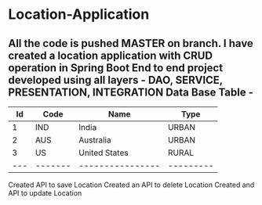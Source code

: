 # Location-Application
All the code is pushed MASTER on  branch.
I have created a location application with CRUD operation in Spring Boot
End to end project developed using all layers - DAO, SERVICE, PRESENTATION, INTEGRATION
Data Base Table - 
--------------------------------------- 
Id |  Code |  Name          |  Type   |
---|-------|----------------|---------|
1	 |  IND	 |  India	        |  URBAN  |       
2	 |  AUS	 |  Australia	    |  URBAN  |    
3	 |  US	 |  United States	|  RURAL  |
---|-------|----------------|---------|
Created API to save Location
Created an API to delete Location
Created and API to update Location
